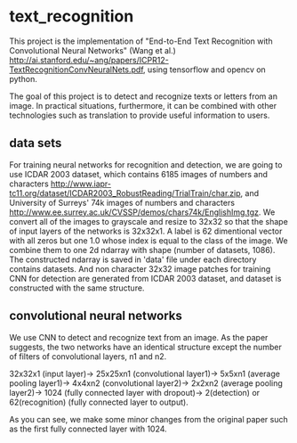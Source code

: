 # text_recognition

This project is the implementation of "End-to-End Text Recognition with Convolutional Neural Networks" (Wang et al.) http://ai.stanford.edu/~ang/papers/ICPR12-TextRecognitionConvNeuralNets.pdf, using tensorflow and opencv on python.

The goal of this project is to detect and recognize texts or letters from an image. In practical situations, furthermore, it can be combined with other technologies such as translation to provide useful information to users. 


## data sets

For training neural networks for recognition and detection, we are going to use ICDAR 2003 dataset, which contains 6185 images of numbers and characters http://www.iapr-tc11.org/dataset/ICDAR2003_RobustReading/TrialTrain/char.zip, and University of Surreys' 74k images of numbers and characters http://www.ee.surrey.ac.uk/CVSSP/demos/chars74k/EnglishImg.tgz. We convert all of the images to grayscale and resize to 32x32 so that the shape of input layers of the networks is 32x32x1. A label is 62 dimentional vector with all zeros but one 1.0 whose index is equal to the class of the image. We combine them to one 2d ndarray with shape (number of datasets, 1086). The constructed ndarray is saved in 'data' file under each directory contains datasets. And non character 32x32 image patches for training CNN for detection are generated from ICDAR 2003 dataset, and dataset is constructed with the same structure. 

## convolutional neural networks

We use CNN to detect and recognize text from an image. As the paper suggests, the two networks have an identical structure except the number of filters of convolutional layers, n1 and n2. 

32x32x1 (input layer)->
25x25xn1 (convolutional layer1)->
5x5xn1 (average pooling layer1)->
4x4xn2 (convolutional layer2)->
2x2xn2 (average pooling layer2)->
 1024 (fully connected layer with dropout)->
2(detection) or 62(recognition) (fully connected layer to output).

As you can see, we make some minor changes from the original paper such as the first fully connected layer with 1024. 
